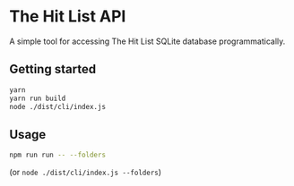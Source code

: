 # The Hit List API

A simple tool for accessing The Hit List SQLite database programmatically.

## Getting started

```bash
yarn
yarn run build
node ./dist/cli/index.js
```

## Usage

```bash
npm run run -- --folders
```

(or `node ./dist/cli/index.js --folders`)